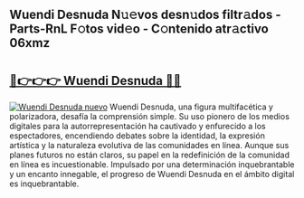 ## Wuendi Desnuda N𝚞𝚎vos desn𝚞dos filtr𝚊dos - Parts-RnL F𝚘tos vid𝚎o - C𝚘ntenido atr𝚊ctivo 06xmz

# <h2><a href="http://mb11vd.tromn.icu/?c=Wuendi+Desnuda">🔗👉👉👉 Wuendi Desnuda 🔗🔗</a></h2>

[![Wuendi Desnuda nuevo](https://i.imgur.com/pEAQMta.gif)](http://mb11vd.tromn.icu/?c=Wuendi+Desnuda)
Wuendi Desnuda, una figura multifacética y polarizadora, desafía la comprensión simple. Su uso pionero de los medios digitales para la autorrepresentación ha cautivado y enfurecido a los espectadores, encendiendo debates sobre la identidad, la expresión artística y la naturaleza evolutiva de las comunidades en línea. Aunque sus planes futuros no están claros, su papel en la redefinición de la comunidad en línea es incuestionable. Impulsado por una determinación inquebrantable y un encanto innegable, el progreso de Wuendi Desnuda en el ámbito digital es inquebrantable.
